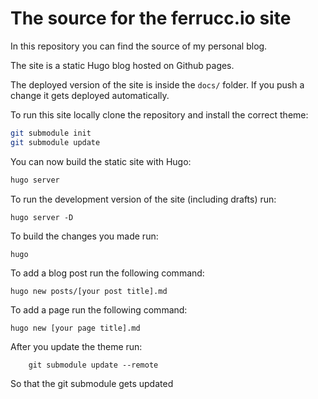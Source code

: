 # The source for the ferrucc.io site

In this repository you can find the source of my personal blog.

The site is a static Hugo blog hosted on Github pages.

The deployed version of the site is inside the `docs/` folder. If you push a change it gets deployed automatically.

To run this site locally clone the repository and install the correct theme:

```bash
git submodule init
git submodule update
```

You can now build the static site with Hugo:

```bash
hugo server
```

To run the development version of the site (including drafts) run:

```
hugo server -D
```

To build the changes you made run:

```
hugo
```

To add a blog post run the following command:

```
hugo new posts/[your post title].md
```

To add a page run the following command:

```
hugo new [your page title].md
```

After you update the theme run:

```
    git submodule update --remote
```

So that the git submodule gets updated
